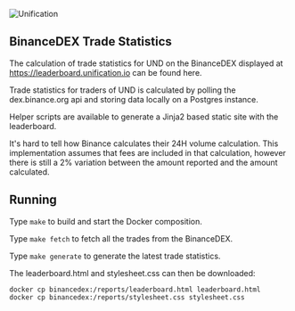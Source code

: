![Unification](https://raw.githubusercontent.com/unification-com/mainchain/master/unification_logoblack.png "Unification")

## BinanceDEX Trade Statistics

The calculation of trade statistics for UND on the BinanceDEX displayed at 
https://leaderboard.unification.io can be found here.

Trade statistics for traders of UND is calculated by polling the dex.binance.org
api and storing data locally on a Postgres instance.

Helper scripts are available to generate a Jinja2 based static site with the
leaderboard.

It's hard to tell how Binance calculates their 24H volume calculation. This 
implementation assumes that fees are included in that calculation, however
there is still a 2% variation between the amount reported and the amount
calculated.

## Running

Type `make` to build and start the Docker composition.

Type `make fetch` to fetch all the trades from the BinanceDEX.

Type `make generate` to generate the latest trade statistics.

The leaderboard.html and stylesheet.css can then be downloaded:
```
docker cp binancedex:/reports/leaderboard.html leaderboard.html
docker cp binancedex:/reports/stylesheet.css stylesheet.css
```
